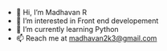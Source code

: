 - 👋 Hi, I’m Madhavan R
- 👀 I’m interested in Front end developement
- 🌱 I’m currently learning Python
- 📫 Reach me at madhavan2k3@gmail.com

<!---
Maddyy07/Maddyy07 is a ✨ special ✨ repository because its `README.md` (this file) appears on your GitHub profile.
You can click the Preview link to take a look at your changes.
--->
